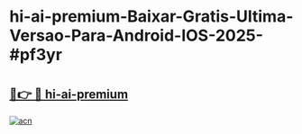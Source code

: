 # hi-ai-premium-Baixar-Gratis-Ultima-Versao-Para-Android-IOS-2025-#pf3yr

# <h2><a href="https://ainizakaria.my?title=hi-ai-premium&ref=24M">🔗👉 🔴 hi-ai-premium</a></h2>

[![acn](https://github.com/user-attachments/assets/0f9c940e-d8b0-45ae-aac7-cd30a18b3e1c)](https://ainizakaria.my?title=hi-ai-premium&ref=24M)

